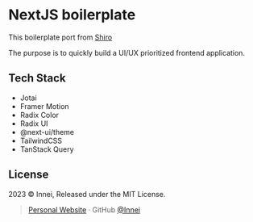 # NextJS boilerplate

This boilerplate port from [Shiro](https://github.com/Innei/Shiro)

The purpose is to quickly build a UI/UX prioritized frontend application.

## Tech Stack

- Jotai
- Framer Motion
- Radix Color
- Radix UI
- @next-ui/theme
- TailwindCSS
- TanStack Query

## License

2023 © Innei, Released under the MIT License.

> [Personal Website](https://innei.in/) · GitHub [@Innei](https://github.com/innei/)
